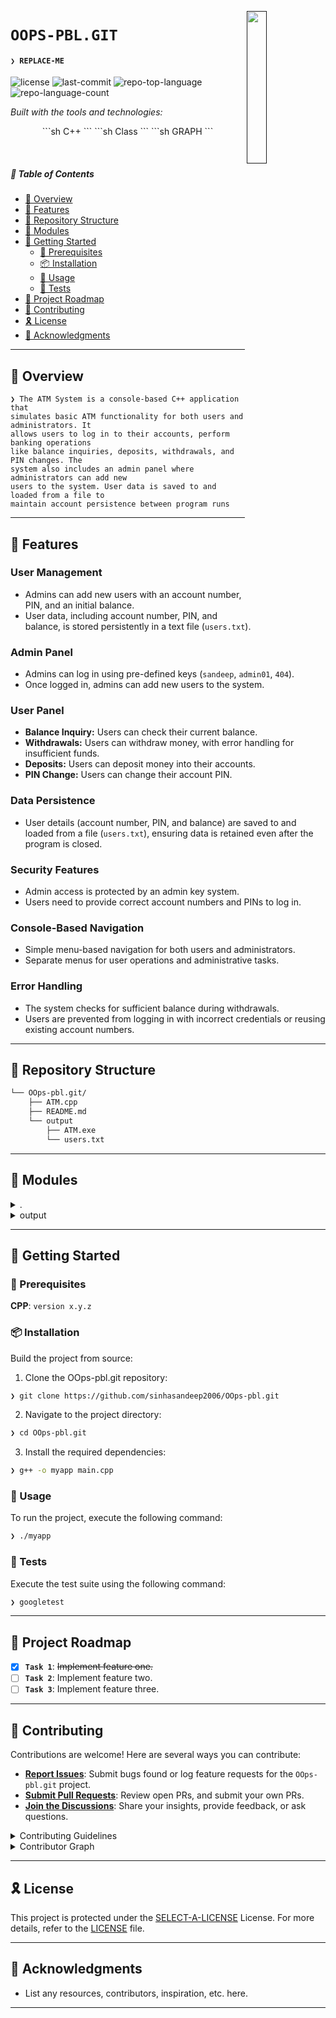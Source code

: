 [<img src="LLM" align="right" width="25%" padding-right="350">]()

# `OOPS-PBL.GIT`

#### <code>❯ REPLACE-ME</code>

<p align="left">
	<img src="https://img.shields.io/github/license/sinhasandeep2006/OOps-pbl.git?style=for-the-badge&logo=opensourceinitiative&logoColor=white&color=0080ff" alt="license">
	<img src="https://img.shields.io/github/last-commit/sinhasandeep2006/OOps-pbl.git?style=for-the-badge&logo=git&logoColor=white&color=0080ff" alt="last-commit">
	<img src="https://img.shields.io/github/languages/top/sinhasandeep2006/OOps-pbl.git?style=for-the-badge&color=0080ff" alt="repo-top-language">
	<img src="https://img.shields.io/github/languages/count/sinhasandeep2006/OOps-pbl.git?style=for-the-badge&color=0080ff" alt="repo-language-count">
</p>
<p align="left">
		<em>Built with the tools and technologies:</em>
</p>
<p align="center">
```sh
    C++ 
```
```sh
    Class
```
```sh
    GRAPH 
```
	</p>

<br>

##### 🔗 Table of Contents

- [📍 Overview](#-overview)
- [👾 Features](#-features)
- [📂 Repository Structure](#-repository-structure)
- [🧩 Modules](#-modules)
- [🚀 Getting Started](#-getting-started)
    - [🔖 Prerequisites](#-prerequisites)
    - [📦 Installation](#-installation)
    - [🤖 Usage](#-usage)
    - [🧪 Tests](#-tests)
- [📌 Project Roadmap](#-project-roadmap)
- [🤝 Contributing](#-contributing)
- [🎗 License](#-license)
- [🙌 Acknowledgments](#-acknowledgments)

---

## 📍 Overview

<code>❯ The ATM System is a console-based C++ application that simulates basic ATM functionality for both users and administrators. It allows users to log in to their accounts, perform banking operations like balance inquiries, deposits, withdrawals, and PIN changes. The system also includes an admin panel where administrators can add new users to the system. User data is saved to and loaded from a file to maintain account persistence between program runs</code>

---

## 👾 Features

### User Management
- Admins can add new users with an account number, PIN, and an initial balance.
- User data, including account number, PIN, and balance, is stored persistently in a text file (`users.txt`).

### Admin Panel
- Admins can log in using pre-defined keys (`sandeep`, `admin01`, `404`).
- Once logged in, admins can add new users to the system.

### User Panel
- **Balance Inquiry:** Users can check their current balance.
- **Withdrawals:** Users can withdraw money, with error handling for insufficient funds.
- **Deposits:** Users can deposit money into their accounts.
- **PIN Change:** Users can change their account PIN.

### Data Persistence
- User details (account number, PIN, and balance) are saved to and loaded from a file (`users.txt`), ensuring data is retained even after the program is closed.

### Security Features
- Admin access is protected by an admin key system.
- Users need to provide correct account numbers and PINs to log in.

### Console-Based Navigation
- Simple menu-based navigation for both users and administrators.
- Separate menus for user operations and administrative tasks.

### Error Handling
- The system checks for sufficient balance during withdrawals.
- Users are prevented from logging in with incorrect credentials or reusing existing account numbers.


---

## 📂 Repository Structure

```sh
└── OOps-pbl.git/
    ├── ATM.cpp
    ├── README.md
    └── output
        ├── ATM.exe
        └── users.txt
```

---

## 🧩 Modules

<details closed><summary>.</summary>

| File | Summary |
| --- | --- |
| [ATM.cpp](https://github.com/sinhasandeep2006/OOps-pbl.git/blob/main/ATM.cpp) | <code>❯ REPLACE-ME</code> |

</details>

<details closed><summary>output</summary>

| File | Summary |
| --- | --- |
| [users.txt](https://github.com/sinhasandeep2006/OOps-pbl.git/blob/main/output/users.txt) | <code>❯ REPLACE-ME</code> |

</details>

---

## 🚀 Getting Started

### 🔖 Prerequisites

**CPP**: `version x.y.z`

### 📦 Installation

Build the project from source:

1. Clone the OOps-pbl.git repository:
```sh
❯ git clone https://github.com/sinhasandeep2006/OOps-pbl.git
```

2. Navigate to the project directory:
```sh
❯ cd OOps-pbl.git
```

3. Install the required dependencies:
```sh
❯ g++ -o myapp main.cpp
```

### 🤖 Usage

To run the project, execute the following command:

```sh
❯ ./myapp
```

### 🧪 Tests

Execute the test suite using the following command:

```sh
❯ googletest
```

---

## 📌 Project Roadmap

- [X] **`Task 1`**: <strike>Implement feature one.</strike>
- [ ] **`Task 2`**: Implement feature two.
- [ ] **`Task 3`**: Implement feature three.

---

## 🤝 Contributing

Contributions are welcome! Here are several ways you can contribute:

- **[Report Issues](https://github.com/sinhasandeep2006/OOps-pbl.git/issues)**: Submit bugs found or log feature requests for the `OOps-pbl.git` project.
- **[Submit Pull Requests](https://github.com/sinhasandeep2006/OOps-pbl.git/blob/main/CONTRIBUTING.md)**: Review open PRs, and submit your own PRs.
- **[Join the Discussions](https://github.com/sinhasandeep2006/OOps-pbl.git/discussions)**: Share your insights, provide feedback, or ask questions.

<details closed>
<summary>Contributing Guidelines</summary>

1. **Fork the Repository**: Start by forking the project repository to your github account.
2. **Clone Locally**: Clone the forked repository to your local machine using a git client.
   ```sh
   git clone https://github.com/sinhasandeep2006/OOps-pbl.git
   ```
3. **Create a New Branch**: Always work on a new branch, giving it a descriptive name.
   ```sh
   git checkout -b new-feature-x
   ```
4. **Make Your Changes**: Develop and test your changes locally.
5. **Commit Your Changes**: Commit with a clear message describing your updates.
   ```sh
   git commit -m 'Implemented new feature x.'
   ```
6. **Push to github**: Push the changes to your forked repository.
   ```sh
   git push origin new-feature-x
   ```
7. **Submit a Pull Request**: Create a PR against the original project repository. Clearly describe the changes and their motivations.
8. **Review**: Once your PR is reviewed and approved, it will be merged into the main branch. Congratulations on your contribution!
</details>

<details closed>
<summary>Contributor Graph</summary>
<br>
<p align="left">
   <a href="https://github.com{/sinhasandeep2006/OOps-pbl.git/}graphs/contributors">
      <img src="https://contrib.rocks/image?repo=sinhasandeep2006/OOps-pbl.git">
   </a>
</p>
</details>

---

## 🎗 License

This project is protected under the [SELECT-A-LICENSE](https://choosealicense.com/licenses) License. For more details, refer to the [LICENSE](https://choosealicense.com/licenses/) file.

---

## 🙌 Acknowledgments

- List any resources, contributors, inspiration, etc. here.

---